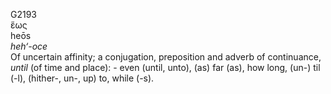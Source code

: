 <body>
  <p>G2193<br>  ἕως  <br> heōs  <br><i>heh‘-oce </i><br>Of uncertain affinity; a conjugation, preposition and adverb of continuance, <i>until</i> (of time and place): - even (until, unto), (as) far (as), how long, (un-) til (-l), (hither-, un-, up) to, while (-s).<br></p>
 </body>
